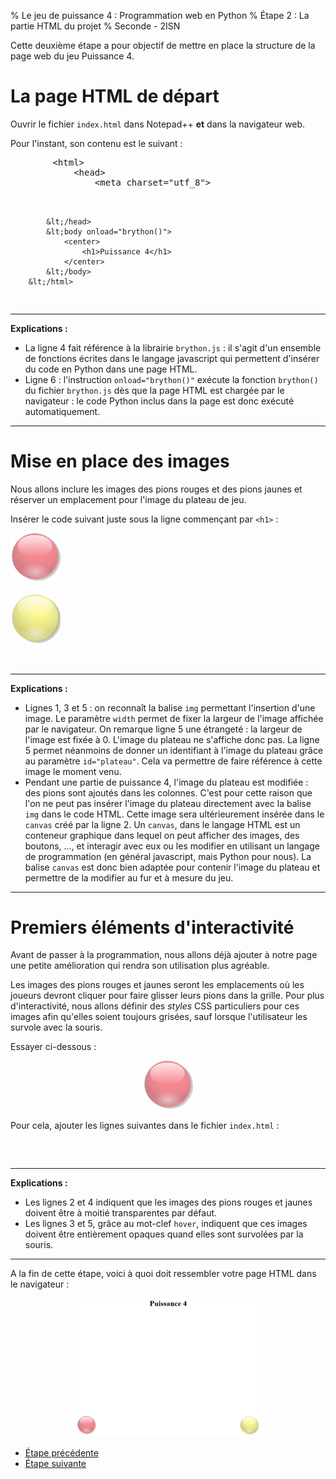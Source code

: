 % Le jeu de puissance 4 : Programmation web en Python 
% Étape 2 : La partie HTML du projet
% Seconde - 2ISN

Cette deuxième étape a pour objectif de mettre en place la structure de la page web du jeu Puissance 4.

# La page HTML de départ

Ouvrir le fichier `index.html` dans Notepad++ **et** dans la navigateur web.

Pour l'instant, son contenu est le suivant : 

<pre class="brush: html;">
		&lt;html>
			&lt;head>
				&lt;meta charset="utf_8">
				<script src="./src/brython.js"></script>
			&lt;/head>
			&lt;body onload="brython()">
				<center>
					<h1>Puissance 4</h1>			
				</center>
			&lt;/body>
		&lt;/html>
</pre>

-----------------------------------

**Explications :**

- La ligne 4 fait référence à la librairie `brython.js` : il s'agit d'un ensemble de fonctions écrites dans le langage javascript qui permettent d'insérer du code en Python dans une page HTML.
- Ligne 6 : l'instruction `onload="brython()"` exécute la fonction `brython()` du fichier `brython.js` dès que la page HTML est chargée par le navigateur : le code Python inclus dans la page est donc exécuté automatiquement.

-----------------------------------

# Mise en place des images

Nous allons inclure les images des pions rouges et des pions jaunes et réserver un emplacement pour l'image du plateau de jeu.

Insérer le code suivant juste sous la ligne commençant par `<h1>` : 

<pre class="brush: html;">
<img class="pion" id="pion_rouge" src="./rouge.png" width="80">
<canvas id="jeu" width="602" height="516"></canvas>
<img class="pion" id="pion_jaune" src="./jaune.png" width="80">

<img id="plateau" src="./plateau.png" width="0">
</pre>

-----------------------------------

**Explications :**

- Lignes 1, 3 et 5 : on reconnaît la balise `img` permettant l'insertion d'une image. Le paramètre `width` permet de fixer la largeur de l'image affichée par le navigateur. On remarque ligne 5 une étrangeté : la largeur de l'image est fixée à 0. L'image du plateau ne s'affiche donc pas. La ligne 5 permet néanmoins de donner un identifiant à l'image du plateau grâce au paramètre `id="plateau"`. Cela va permettre de faire référence à cette image le moment venu.
- Pendant une partie de puissance 4, l'image du plateau est modifiée : des pions sont ajoutés dans les colonnes. C'est pour cette raison que l'on ne peut pas insérer l'image du plateau directement avec la balise `img` dans le code HTML. Cette image sera ultérieurement insérée dans le `canvas` créé par la ligne 2. Un `canvas`, dans le langage HTML est un conteneur graphique dans lequel on peut afficher des images, des boutons, ..., et interagir avec eux ou les modifier en utilisant un langage de programmation (en général javascript, mais Python pour nous). La balise `canvas` est donc bien adaptée pour contenir l'image du plateau et permettre de la modifier au fur et à mesure du jeu.

-----------------------------------

# Premiers éléments d'interactivité

Avant de passer à la programmation, nous allons déjà ajouter à notre page une petite amélioration qui rendra son utilisation plus agréable.

Les images des pions rouges et jaunes seront les emplacements où les joueurs devront cliquer pour faire glisser leurs pions dans la grille. Pour plus d'interactivité, nous allons définir des *styles* CSS particuliers pour ces images afin qu'elles soient toujours grisées, sauf lorsque l'utilisateur les survole avec la souris.

Essayer ci-dessous : 

<center><img id="demo" src="./images/rouge.png" width="80"></center>

<style>
    img#demo {opacity: 0.5;}
    img#demo:hover {opacity: 1;}
</style>

Pour cela, ajouter les lignes suivantes dans le fichier `index.html` : 

<pre class="brush:html;">
<style>
    img#pion_rouge {opacity: 0.5;}
    img#pion_rouge:hover {opacity: 1;}
    img#pion_jaune {opacity: 0.5;}
    img#pion_jaune:hover {opacity: 1;}
</style>
</pre>
	
-----------------------------------

**Explications :**

- Les lignes 2 et 4 indiquent que les images des pions rouges et jaunes doivent être à moitié transparentes par défaut.
- Les lignes 3 et 5, grâce au mot-clef `hover`, indiquent que ces images doivent être entièrement opaques quand elles sont survolées par la souris.

-------------------------------------

A la fin de cette étape, voici à quoi doit ressembler votre page HTML dans le navigateur : 

<center><img src="./images/puissance4_etat_1.png" width="300px"></center>


<nav>
<ul class="pager">
<li><a href="puissance4_1.php">Étape précédente</a></li>
<li><a href="puissance4_3.php">Étape suivante</a></li>
</ul>
</nav>